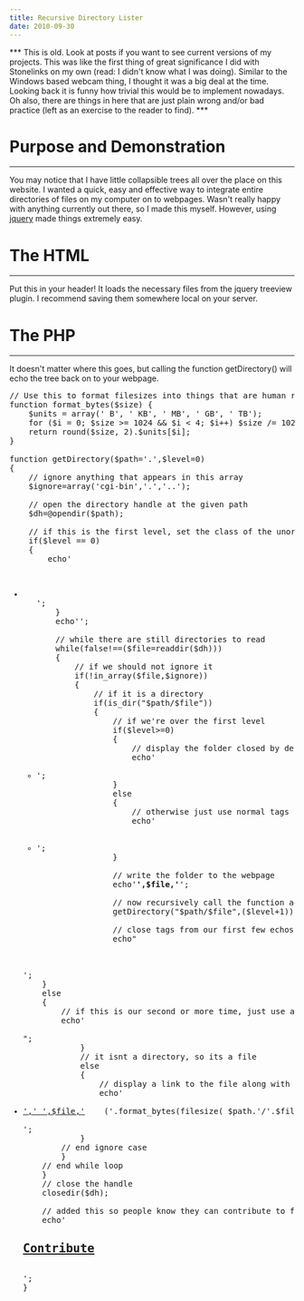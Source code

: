 ```yaml
---
title: Recursive Directory Lister
date: 2010-09-30
---
```


*** This is old. Look at posts if you want to see current versions of my projects. This was like the first thing of great significance I did with Stonelinks on my own (read: I didn't know what I was doing). Similar to the Windows based webcam thing, I thought it was a big deal at the time. Looking back it is funny how trivial this would be to implement nowadays. Oh also, there are things in here that are just plain wrong and/or bad practice (left as an exercise to the reader to find). ***

# Purpose and Demonstration

* * * * *

You may notice that I have little collapsible trees all over the place on this website. I wanted a quick, easy and effective way to integrate entire directories of files on my computer on to webpages. Wasn't really happy with anything currently out there, so I made this myself. However, using [jquery](http://jquery.com/) made things extremely easy.

# The HTML

* * * * *

Put this in your header! It loads the necessary files from the jquery treeview plugin. I recommend saving them somewhere local on your server.

# The PHP

* * * * *

It doesn't matter where this goes, but calling the function getDirectory() will echo the tree back on to your webpage.

<pre>
// Use this to format filesizes into things that are human readable.
function format_bytes($size) {
    $units = array(' B', ' KB', ' MB', ' GB', ' TB');
    for ($i = 0; $size &gt;= 1024 &amp;&amp; $i &lt; 4; $i++) $size /= 1024;
    return round($size, 2).$units[$i];
}

function getDirectory($path='.',$level=0)
{
	// ignore anything that appears in this array
	$ignore=array('cgi-bin','.','..');

	// open the directory handle at the given path
	$dh=@opendir($path);

	// if this is the first level, set the class of the unordered list to match our javascript stuff
	if($level == 0)
	{
		echo'
<ul id="tree" class="filetree">
	<li>
<ul>';
	}
	echo'<span>';

	// while there are still directories to read
	while(false!==($file=readdir($dh)))
	{
		// if we should not ignore it
		if(!in_array($file,$ignore))
		{
			// if it is a directory
			if(is_dir("$path/$file"))
			{
				// if we're over the first level
				if($level&gt;=0)
				{
					// display the folder closed by default
					echo'
	<li class="closed">';
				}
				else
				{
					// otherwise just use normal tags
					echo'</li>
	<li>';
				}

				// write the folder to the webpage
				echo'<span class="folder"><strong>',$file,'</strong></span>';

				// now recursively call the function again to [hopefully] display any other files / folders
				getDirectory("$path/$file",($level+1));

				// close tags from our first few echos
				echo"</li>
</span></ul>
</li>
';
	}
	else
	{
		// if this is our second or more time, just use a normal unordered list tag
		echo'

";
			}
			// it isnt a directory, so its a file
			else
			{
				// display a link to the file along with the filesize
				echo'
	<li><span class="default"><a href="; 				echo &quot;">',' ',$file,'</a>    ('.format_bytes(filesize( $path.'/'.$file)).')</span></li>
';
			}
		// end ignore case
		}
	// end while loop
	}
	// close the handle
	closedir($dh);

	// added this so people know they can contribute to files on stonelinks
	echo'<a href="../stonelinks-uploader">
<h2>Contribute</h2>
</a>';
}</ul>
</pre>
